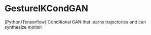 # GestureIKCondGAN
[Python/Tensorflow] Conditional GAN that learns trajectories and can synthesize motion
